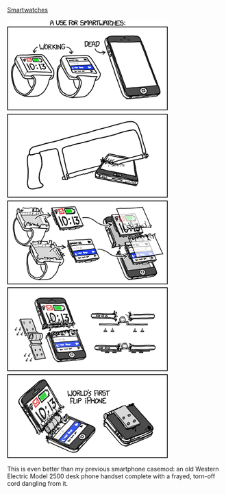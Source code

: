 [Smartwatches](https://xkcd.com/1372)

![Smartwatches](./random_comic.png)

This is even better than my previous smartphone casemod: an old Western Electric Model 2500 desk phone handset complete with a frayed, torn-off cord dangling from it.

